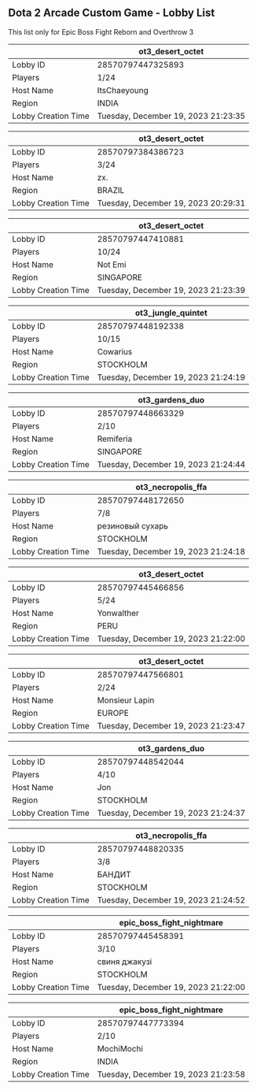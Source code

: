 ## Dota 2 Arcade Custom Game - Lobby List

This list only for Epic Boss Fight Reborn and Overthrow 3

|  | ot3_desert_octet |
| ------ | ------ |
| Lobby ID | 28570797447325893 |
| Players | 1/24 |
| Host Name | ItsChaeyoung |
| Region | INDIA |
| Lobby Creation Time | Tuesday, December 19, 2023 21:23:35 |


|  | ot3_desert_octet |
| ------ | ------ |
| Lobby ID | 28570797384386723 |
| Players | 3/24 |
| Host Name | zx. |
| Region | BRAZIL |
| Lobby Creation Time | Tuesday, December 19, 2023 20:29:31 |


|  | ot3_desert_octet |
| ------ | ------ |
| Lobby ID | 28570797447410881 |
| Players | 10/24 |
| Host Name | Not Emi |
| Region | SINGAPORE |
| Lobby Creation Time | Tuesday, December 19, 2023 21:23:39 |


|  | ot3_jungle_quintet |
| ------ | ------ |
| Lobby ID | 28570797448192338 |
| Players | 10/15 |
| Host Name | Cowarius |
| Region | STOCKHOLM |
| Lobby Creation Time | Tuesday, December 19, 2023 21:24:19 |


|  | ot3_gardens_duo |
| ------ | ------ |
| Lobby ID | 28570797448663329 |
| Players | 2/10 |
| Host Name | Remiferia |
| Region | SINGAPORE |
| Lobby Creation Time | Tuesday, December 19, 2023 21:24:44 |


|  | ot3_necropolis_ffa |
| ------ | ------ |
| Lobby ID | 28570797448172650 |
| Players | 7/8 |
| Host Name | резиновый сухарь |
| Region | STOCKHOLM |
| Lobby Creation Time | Tuesday, December 19, 2023 21:24:18 |


|  | ot3_desert_octet |
| ------ | ------ |
| Lobby ID | 28570797445466856 |
| Players | 5/24 |
| Host Name | Yonwalther |
| Region | PERU |
| Lobby Creation Time | Tuesday, December 19, 2023 21:22:00 |


|  | ot3_desert_octet |
| ------ | ------ |
| Lobby ID | 28570797447566801 |
| Players | 2/24 |
| Host Name | Monsieur Lapin |
| Region | EUROPE |
| Lobby Creation Time | Tuesday, December 19, 2023 21:23:47 |


|  | ot3_gardens_duo |
| ------ | ------ |
| Lobby ID | 28570797448542044 |
| Players | 4/10 |
| Host Name | Jon |
| Region | STOCKHOLM |
| Lobby Creation Time | Tuesday, December 19, 2023 21:24:37 |


|  | ot3_necropolis_ffa |
| ------ | ------ |
| Lobby ID | 28570797448820335 |
| Players | 3/8 |
| Host Name | БАНДИТ |
| Region | STOCKHOLM |
| Lobby Creation Time | Tuesday, December 19, 2023 21:24:52 |


|  | epic_boss_fight_nightmare |
| ------ | ------ |
| Lobby ID | 28570797445458391 |
| Players | 3/10 |
| Host Name | свиня джакузі |
| Region | STOCKHOLM |
| Lobby Creation Time | Tuesday, December 19, 2023 21:22:00 |


|  | epic_boss_fight_nightmare |
| ------ | ------ |
| Lobby ID | 28570797447773394 |
| Players | 2/10 |
| Host Name | MochiMochi |
| Region | INDIA |
| Lobby Creation Time | Tuesday, December 19, 2023 21:23:58 |


